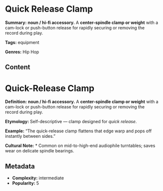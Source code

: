 # Quick Release Clamp

**Summary:** **noun / hi-fi accessory.** A **center-spindle clamp or weight** with a cam-lock or push-button release for rapidly securing or removing the record during play.

**Tags:** equipment

**Genres:** Hip Hop

## Content

# Quick-Release Clamp

**Definition:** **noun / hi-fi accessory.** A **center-spindle clamp or weight** with a cam-lock or push-button release for rapidly securing or removing the record during play.

**Etymology:** Self-descriptive — clamp designed for *quick release*.

**Example:** “The quick-release clamp flattens that edge warp and pops off instantly between sides.”

**Cultural Note:** * Common on mid-to-high-end audiophile turntables; saves wear on delicate spindle bearings.

## Metadata

- **Complexity:** intermediate
- **Popularity:** 5
